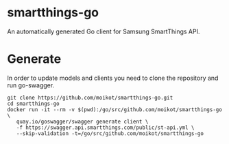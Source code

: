 # smartthings-go
An automatically generated Go client for Samsung SmartThings API.

# Generate

In order to update models and clients you need to clone the repository and run go-swagger.

```
git clone https://github.com/moikot/smartthings-go.git
cd smartthings-go
docker run -it --rm -v $(pwd):/go/src/github.com/moikot/smartthings-go \
   quay.io/goswagger/swagger generate client \
   -f https://swagger.api.smartthings.com/public/st-api.yml \
   --skip-validation -t=/go/src/github.com/moikot/smartthings-go
```
